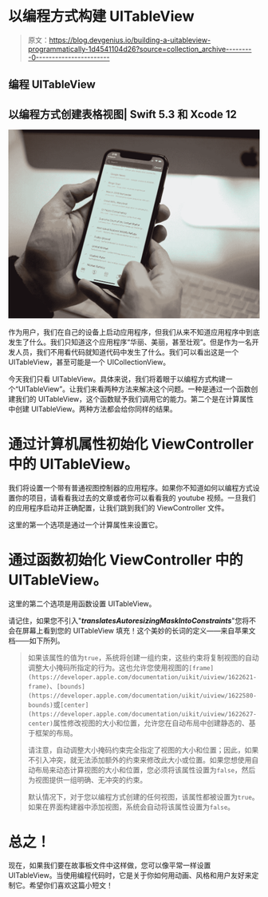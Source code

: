 # 以编程方式构建 UITableView

> 原文：<https://blog.devgenius.io/building-a-uitableview-programmatically-1d4541104d26?source=collection_archive---------0----------------------->

## 编程 UITableView

## 以编程方式创建表格视图| Swift 5.3 和 Xcode 12

![](img/2f17fa8e66b89aa965d9def0614a16d5.png)

作为用户，我们在自己的设备上启动应用程序，但我们从来不知道应用程序中到底发生了什么。我们只知道这个应用程序“华丽、美丽，甚至壮观”。但是作为一名开发人员，我们不用看代码就知道代码中发生了什么。我们可以看出这是一个 UITableView，甚至可能是一个 UICollectionView。

今天我们只看 UITableView。具体来说，我们将着眼于以编程方式构建一个“UITableView”。让我们来看两种方法来解决这个问题。一种是通过一个函数创建我们的 UITableView，这个函数赋予我们调用它的能力。第二个是在计算属性中创建 UITableView。两种方法都会给你同样的结果。

# 通过计算机属性初始化 ViewController 中的 UITableView。

我们将设置一个带有普通视图控制器的应用程序。如果你不知道如何以编程方式设置你的项目，请看看我过去的文章或者你可以看看我的 youtube 视频。一旦我们的应用程序启动并正确配置，让我们跳到我们的 ViewController 文件。

这里的第一个选项是通过一个计算属性来设置它。

# 通过函数初始化 ViewController 中的 UITableView。

这里的第二个选项是用函数设置 UITableView。

请记住，如果您不引入"***translatesAutoresizingMaskIntoConstraints***"您将不会在屏幕上看到您的 UITableView 填充！这个美妙的长词的定义——来自苹果文档——如下所列。

> 如果该属性的值为`true`，系统将创建一组约束，这些约束将复制视图的自动调整大小掩码所指定的行为。这也允许您使用视图的`[frame](https://developer.apple.com/documentation/uikit/uiview/1622621-frame)`、`[bounds](https://developer.apple.com/documentation/uikit/uiview/1622580-bounds)`或`[center](https://developer.apple.com/documentation/uikit/uiview/1622627-center)`属性修改视图的大小和位置，允许您在自动布局中创建静态的、基于框架的布局。
> 
> 请注意，自动调整大小掩码约束完全指定了视图的大小和位置；因此，如果不引入冲突，就无法添加额外的约束来修改此大小或位置。如果您想使用自动布局来动态计算视图的大小和位置，您必须将该属性设置为`false`，然后为视图提供一组明确、无冲突的约束。
> 
> 默认情况下，对于您以编程方式创建的任何视图，该属性都被设置为`true`。如果在界面构建器中添加视图，系统会自动将该属性设置为`false`。

# 总之！

现在，如果我们要在故事板文件中这样做，您可以像平常一样设置 UITableView。当使用编程代码时，它是关于你如何用动画、风格和用户友好来定制它。希望你们喜欢这篇小短文！